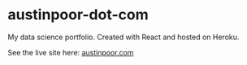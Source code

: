 # austinpoor-dot-com

My data science portfolio. Created with React and hosted on Heroku.

See the live site here: [austinpoor.com](https://www.austinpoor.com)


